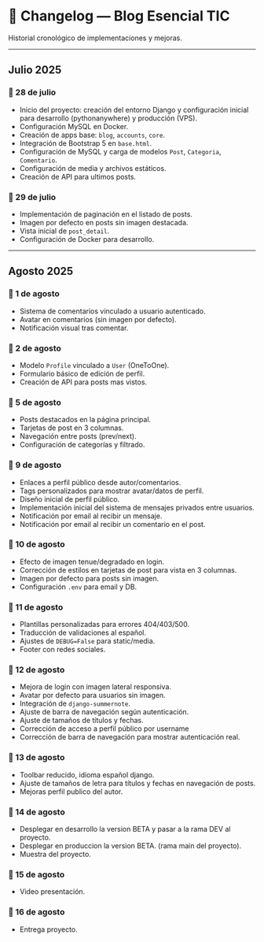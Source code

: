 # 📜 Changelog — Blog Esencial TIC

Historial cronológico de implementaciones y mejoras.

---

## **Julio 2025**

### 📆 28 de julio
- Inicio del proyecto: creación del entorno Django y configuración inicial para desarrollo (pythonanywhere) y producción (VPS).
- Configuración MySQL en Docker.
- Creación de apps base: `blog`, `accounts`, `core`.
- Integración de Bootstrap 5 en `base.html`.
- Configuración de MySQL y carga de modelos `Post`, `Categoria`, `Comentario`.
- Configuración de media y archivos estáticos.
- Creación de API para ultimos posts.

### 📆 29 de julio
- Implementación de paginación en el listado de posts.
- Imagen por defecto en posts sin imagen destacada.
- Vista inicial de `post_detail`.
- Configuración de Docker para desarrollo.

---

## **Agosto 2025**

### 📆 1 de agosto
- Sistema de comentarios vinculado a usuario autenticado.
- Avatar en comentarios (sin imagen por defecto).
- Notificación visual tras comentar.

### 📆 2 de agosto
- Modelo `Profile` vinculado a `User` (OneToOne).
- Formulario básico de edición de perfil.
- Creación de API para posts mas vistos.

### 📆 5 de agosto
- Posts destacados en la página principal.
- Tarjetas de post en 3 columnas.
- Navegación entre posts (prev/next).
- Configuración de categorías y filtrado.

### 📆 9 de agosto
- Enlaces a perfil público desde autor/comentarios.
- Tags personalizados para mostrar avatar/datos de perfil.
- Diseño inicial de perfil público.
- Implementación inicial del sistema de mensajes privados entre usuarios.
- Notificación por email al recibir un mensaje.
- Notificación por email al recibir un comentario en el post.

### 📆 10 de agosto
- Efecto de imagen tenue/degradado en login.
- Corrección de estilos en tarjetas de post para vista en 3 columnas.
- Imagen por defecto para posts sin imagen.
- Configuración `.env` para email y DB.

### 📆 11 de agosto
- Plantillas personalizadas para errores 404/403/500.
- Traducción de validaciones al español.
- Ajustes de `DEBUG=False` para static/media.
- Footer con redes sociales.

### 📆 12 de agosto
- Mejora de login con imagen lateral responsiva.
- Avatar por defecto para usuarios sin imagen.
- Integración de `django-summernote`.
- Ajuste de barra de navegación según autenticación.
- Ajuste de tamaños de títulos y fechas.
- Corrección de acceso a perfil público por username
- Corrección de barra de navegación para mostrar autenticación real.

### 📆 13 de agosto
- Toolbar reducido, idioma español django.
- Ajuste de tamaños de letra para títulos y fechas en navegación de posts.
- Mejoras perfil publico del autor.

### 📆 14 de agosto
- Desplegar en desarrollo la version BETA y pasar a la rama DEV al proyecto.
- Desplegar en produccion la version BETA. (rama main del proyecto).
- Muestra del proyecto.

### 📆 15 de agosto
- Video presentación.

### 📆 16 de agosto
- Entrega proyecto.
